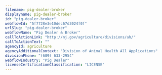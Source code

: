 ```yaml
---
filename: pig-dealer-broker
displayname: pig-dealer-broker
id: "pig-dealer-broker"
webflowId: "5f7728e3e10dec67d3024f0f"
urlSlug: "pig-dealer-broker"
webflowName: "Pig Dealer & Broker"
callToActionLink: "http://nj.gov/agriculture/divisions/ah/"
callToActionText: ""
agencyId: agriculture
agencyAdditionalContext: "Division of Animal Health All Applications"
divisionPhone: "(609) 633-2954"
webflowIndustry: "Pig Dealer"
licenseCertificationClassification: "LICENSE"
---
```

